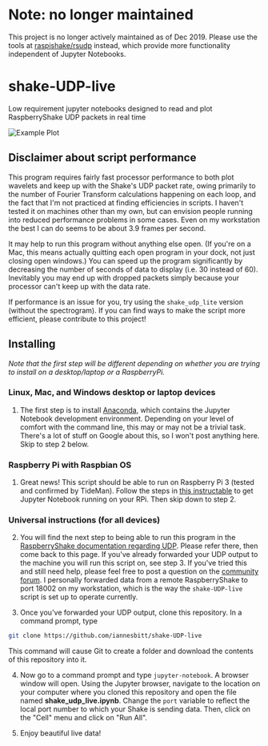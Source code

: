 # Note: no longer maintained

This project is no longer actively maintained as of Dec 2019. Please use the tools at [raspishake/rsudp](https://github.com/raspishake/rsudp) instead, which provide more functionality independent of Jupyter Notebooks.

# shake-UDP-live
Low requirement jupyter notebooks designed to read and plot RaspberryShake UDP packets in real time

![Example Plot](img.gif)

## Disclaimer about script performance

This program requires fairly fast processor performance to both plot wavelets and keep up with the Shake's UDP packet rate, owing primarily to the number of Fourier Transform calculations happening on each loop, and the fact that I'm not practiced at finding efficiencies in scripts. I haven't tested it on machines other than my own, but can envision people running into reduced performance problems in some cases. Even on my workstation the best I can do seems to be about 3.9 frames per second.

It may help to run this program without anything else open. (If you're on a Mac, this means actually quitting each open program in your dock, not just closing open windows.) You can speed up the program significantly by decreasing the number of seconds of data to display (i.e. 30 instead of 60). Inevitably you may end up with dropped packets simply because your processor can't keep up with the data rate.

If performance is an issue for you, try using the `shake_udp_lite` version (without the spectrogram). If you can find ways to make the script more efficient, please contribute to this project!

## Installing

*Note that the first step will be different depending on whether you are trying to install on a desktop/laptop or a RaspberryPi.*

### Linux, Mac, and Windows desktop or laptop devices

1. The first step is to install [Anaconda](https://www.anaconda.com/download), which contains the Jupyter Notebook development environment. Depending on your level of comfort with the command line, this may or may not be a trivial task. There's a lot of stuff on Google about this, so I won't post anything here. Skip to step 2 below.

### Raspberry Pi with Raspbian OS

1. Great news! This script should be able to run on Raspberry Pi 3 (tested and confirmed by TideMan). Follow the steps in [this instructable](https://www.instructables.com/id/Jupyter-Notebook-on-Raspberry-Pi/) to get Jupyter Notebook running on your RPi. Then skip down to step 2.

### Universal instructions (for all devices)

2. You will find the next step to being able to run this program in the [RaspberryShake documentation regarding UDP](https://manual.raspberryshake.org/udp.html#udp). Please refer there, then come back to this page. If you've already forwarded your UDP output to the machine you will run this script on, see step 3. If you've tried this and still need help, please feel free to post a question on the [community forum](https://groups.google.com/forum/#!forum/raspberryshake). I personally forwarded data from a remote RaspberryShake to port 18002 on my workstation, which is the way the `shake-UDP-live` script is set up to operate currently.

3. Once you've forwarded your UDP output, clone this repository. In a command prompt, type

```bash
git clone https://github.com/iannesbitt/shake-UDP-live
```
This command will cause Git to create a folder and download the contents of this repository into it.

4. Now go to a command prompt and type `jupyter-notebook`. A browser window will open. Using the Jupyter browser, navigate to the location on your computer where you cloned this repository and open the file named **shake_udp_live.ipynb**. Change the `port` variable to reflect the local port number to which your Shake is sending data. Then, click on the "Cell" menu and click on "Run All".

5. Enjoy beautiful live data!
